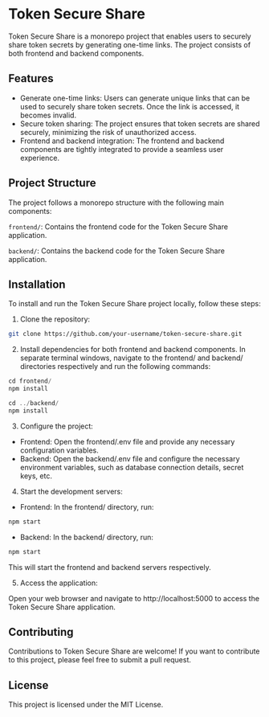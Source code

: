 # Token Secure Share

Token Secure Share is a monorepo project that enables users to securely share token secrets by generating one-time links. The project consists of both frontend and backend components.

## Features
- Generate one-time links: Users can generate unique links that can be used to securely share token secrets. Once the link is accessed, it becomes invalid.
- Secure token sharing: The project ensures that token secrets are shared securely, minimizing the risk of unauthorized access.
- Frontend and backend integration: The frontend and backend components are tightly integrated to provide a seamless user experience.

## Project Structure
The project follows a monorepo structure with the following main components:

`frontend/`: Contains the frontend code for the Token Secure Share application.

`backend/`: Contains the backend code for the Token Secure Share application.

## Installation
To install and run the Token Secure Share project locally, follow these steps:

1. Clone the repository:

```bash
git clone https://github.com/your-username/token-secure-share.git
```

2. Install dependencies for both frontend and backend components. In separate terminal windows, 
navigate to the frontend/ and backend/ directories respectively and run the following commands:

```javascript
cd frontend/
npm install

cd ../backend/
npm install
```

3. Configure the project:

- Frontend: Open the frontend/.env file and provide any necessary configuration variables.
- Backend: Open the backend/.env file and configure the necessary environment variables, such as database connection details, secret keys, etc.

4. Start the development servers:

- Frontend: In the frontend/ directory, run:


```javascript
npm start
```

- Backend: In the backend/ directory, run:

```javascript
npm start
```

This will start the frontend and backend servers respectively.

5. Access the application:

Open your web browser and navigate to http://localhost:5000 to access the Token Secure Share application.

## Contributing
Contributions to Token Secure Share are welcome! If you want to contribute to this project, please feel free to submit a pull request.

## License
This project is licensed under the MIT License.




